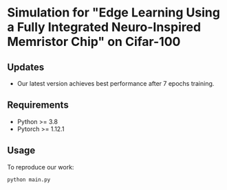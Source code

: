 # Simulation for "Edge Learning Using a Fully Integrated Neuro-Inspired Memristor Chip" on Cifar-100

## Updates
* Our latest version achieves best performance after 7 epochs training.

## Requirements
* Python >= 3.8
* Pytorch >= 1.12.1

## Usage
To reproduce our work:

`python main.py`
